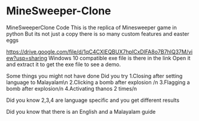 # MineSweeper-Clone
MineSweeperClone Code
This is the replica of Minesweeper game in python
But its not just a copy there is so many custom features and easter eggs

https://drive.google.com/file/d/1qC4CXIEQBUX7hpICxDlFA8o7B7hlQ37M/view?usp=sharing
Windows 10 compatible exe file is there in the link
Open it and extract it to get the exe file to see a demo.

Some things you might not have done
Did you try
1.Closing after setting language to Malayalam\n
2.Clicking a bomb after explosion /n
3.Flagging a bomb after explosion/n
4.Activating thanos 2 times/n

Did you know 2,3,4 are language specific and you get different results

Did you know that there is an English and a Malayalam guide
